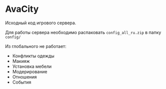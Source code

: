 # AvaCity
Исходный код игрового сервера.

Для работы сервера необходимо распаковать `config_all_ru.zip` в папку `config/`

Из глобального не работает:
- Конфликты одежды
- Макияж
- Установка мебели
- Модерирование
- Отношения
- События
